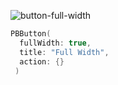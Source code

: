 
![button-full-width](https://github.com/powerhome/playbook/assets/92755007/7818e026-e27c-4485-9d14-337fe5c0f99f)

```swift
PBButton(
  fullWidth: true,
  title: "Full Width",
  action: {}
 )
```

